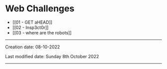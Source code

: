 # Web Challenges
* [[01 - GET aHEAD]]
* [[02 - Insp3ct0r]]
* [[03 - where are the robots]]







---
Creation date: 08-10-2022

Last modified date: Sunday 8th October 2022
***

